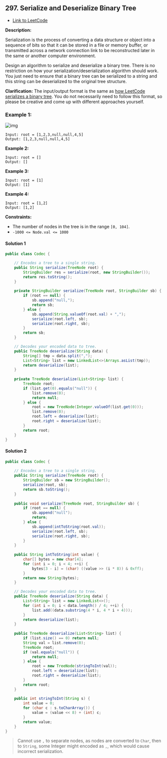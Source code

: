 ## 297. Serialize and Deserialize Binary Tree

- [Link to LeetCode](https://leetcode.com/problems/serialize-and-deserialize-binary-tree/)

**Description:**



Serialization is the process of converting a data structure or object into a sequence of bits so that it can be stored in a file or memory buffer, or transmitted across a network connection link to be reconstructed later in the same or another computer environment.

Design an algorithm to serialize and deserialize a binary tree. There is no restriction on how your serialization/deserialization algorithm should work. You just need to ensure that a binary tree can be serialized to a string and this string can be deserialized to the original tree structure.

**Clarification:** The input/output format is the same as [how LeetCode serializes a binary tree](https://leetcode.com/faq/#binary-tree). You do not necessarily need to follow this format, so please be creative and come up with different approaches yourself.



<!-- tabs:start -->

### **Example 1:**

![img](https://assets.leetcode.com/uploads/2020/09/15/serdeser.jpg)

```
Input: root = [1,2,3,null,null,4,5]
Output: [1,2,3,null,null,4,5]
```

**Example 2:**

```
Input: root = []
Output: []
```

**Example 3:**

```
Input: root = [1]
Output: [1]
```

**Example 4:**

```
Input: root = [1,2]
Output: [1,2]
```

<!-- tabs:end -->



**Constraints:**

- The number of nodes in the tree is in the range `[0, 104]`.
- `-1000 <= Node.val <= 1000`



<!-- tabs:start -->

#### **Solution 1**



```java
public class Codec {

    // Encodes a tree to a single string.
    public String serialize(TreeNode root) {
        StringBuilder res = serialize(root, new StringBuilder());
        return res.toString();
    }
    
    private StringBuilder serialize(TreeNode root, StringBuilder sb) {
        if (root == null) {
            sb.append("null,");
            return sb;
        } else {
            sb.append(String.valueOf(root.val) + ",");
            serialize(root.left, sb);
            serialize(root.right, sb);
        }
        return sb;
    }

    // Decodes your encoded data to tree.
    public TreeNode deserialize(String data) {
        String[] tmp = data.split(",");
        List<String> list = new LinkedList<>(Arrays.asList(tmp));
        return deserialize(list);
    }
    
    private TreeNode deserialize(List<String> list) {
        TreeNode root;
        if (list.get(0).equals("null")) {
            list.remove(0);
            return null;
        } else {
            root = new TreeNode(Integer.valueOf(list.get(0)));
            list.remove(0);
            root.left = deserialize(list);
            root.right = deserialize(list);
        }
        return root;
    }
}
```



#### **Solution 2**



```java
public class Codec {
    
    // Encodes a tree to a single string.
    public String serialize(TreeNode root) {
        StringBuilder sb = new StringBuilder();
        serialize(root, sb);
        return sb.toString();
    }
    
    public void serialize(TreeNode root, StringBuilder sb) {
        if (root == null) {
            sb.append("null");
            return;
        } else {
            sb.append(intToString(root.val));
            serialize(root.left, sb);
            serialize(root.right, sb);
        }
    }
    
    public String intToString(int value) {
        char[] bytes = new char[4];
        for (int i = 0; i < 4; ++i) {
            bytes[3 - i] = (char) ((value >> (i * 8)) & 0xff);
        }
        return new String(bytes);
    }

    // Decodes your encoded data to tree.
    public TreeNode deserialize(String data) {
        List<String> list = new LinkedList<>();
        for (int i = 0; i < data.length() / 4; ++i) {
            list.add((data.substring(4 * i, 4 * i + 4)));
        }
        return deserialize(list);
    }
    
    public TreeNode deserialize(List<String> list) {
        if (list.size() == 0) return null;
        String val = list.remove(0);
        TreeNode root;
        if (val.equals("null")) {
            return null;
        } else {
            root = new TreeNode(stringToInt(val));
            root.left = deserialize(list);
            root.right = deserialize(list);
        }
        return root;
    }
    
    public int stringToInt(String s) {
        int value = 0;
        for (char c : s.toCharArray()) {
            value = (value << 8) + (int) c;
        }
        return value;
    }
}
```

> Cannot use `,` to separate nodes, as nodes are converted to `Char`, then to `String`, some Integer might encoded as `,`, which would cause incorrect serialization.


<!-- tabs:end -->




